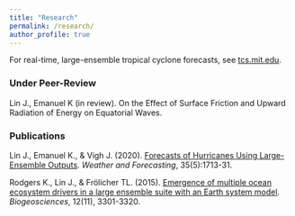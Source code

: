 ```yaml
---
title: "Research"
permalink: /research/
author_profile: true
---
```


For real-time, large-ensemble tropical cyclone forecasts, see [tcs.mit.edu](http://tcs.mit.edu).

### Under Peer-Review

Lin J., Emanuel K (in review). On the Effect of Surface Friction and Upward Radiation of Energy on Equatorial Waves.

### Publications

Lin J., Emanuel K., & Vigh J. (2020). [Forecasts of Hurricanes Using Large-Ensemble Outputs](https://journals.ametsoc.org/waf/article/35/5/1713/348622/Forecasts-of-Hurricanes-Using-Large-Ensemble). *Weather and Forecasting*, 35(5):1713-31.

Rodgers K., Lin J., & Frölicher TL. (2015). [Emergence of multiple ocean ecosystem drivers in a large ensemble suite with an Earth system model](https://www.research-collection.ethz.ch/handle/20.500.11850/101963). *Biogeosciences*, 12(11), 3301-3320.
